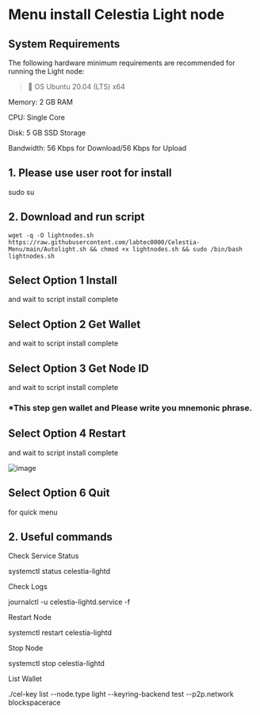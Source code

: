 # Menu install Celestia Light node

## System Requirements
The following hardware minimum requirements are recommended for running the Light node:

>:black_square_button:  OS Ubuntu 20.04 (LTS) x64<br> 

Memory: 2 GB RAM

CPU: Single Core

Disk: 5 GB SSD Storage

Bandwidth: 56 Kbps for Download/56 Kbps for Upload

## 1. Please use user root for install

sudo su

## 2. Download and run script

```
wget -q -O lightnodes.sh https://raw.githubusercontent.com/labtec0000/Celestia-Menu/main/Autolight.sh && chmod +x lightnodes.sh && sudo /bin/bash lightnodes.sh
```


## Select Option 1 Install

and wait to script install complete



## Select Option 2 Get Wallet
and wait to script install complete



## Select Option 3 Get Node ID
and wait to script install complete
### *This step gen wallet and Please write you mnemonic phrase.



## Select Option 4 Restart
and wait to script install complete

![image](https://user-images.githubusercontent.com/83507970/229556254-406f0a1f-32ec-4a14-9c06-f0671a67d105.png)


## Select Option 6 Quit
for quick menu




## 2. Useful commands

Check Service Status

systemctl status celestia-lightd

Check Logs

journalctl -u celestia-lightd.service -f


Restart Node

systemctl restart celestia-lightd


Stop Node

systemctl stop celestia-lightd


List Wallet

./cel-key list --node.type light --keyring-backend test --p2p.network blockspacerace
